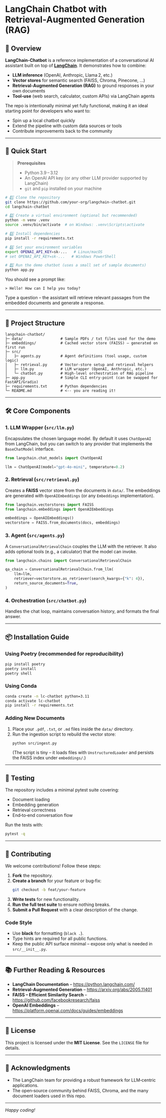 # LangChain Chatbot with Retrieval‑Augmented Generation (RAG)

## 📖 Overview

**LangChain‑Chatbot** is a reference implementation of a conversational AI assistant built on top of **[LangChain](https://github.com/langchain-ai/langchain)**.  It demonstrates how to combine:

- **LLM inference** (OpenAI, Anthropic, Llama 2, etc.)
- **Vector stores** for semantic search (FAISS, Chroma, Pinecone, …)
- **Retrieval‑Augmented Generation (RAG)** to ground responses in your own documents
- **Tool‑use** (web search, calculator, custom APIs) via LangChain agents

The repo is intentionally minimal yet fully functional, making it an ideal starting point for developers who want to:

- Spin up a local chatbot quickly
- Extend the pipeline with custom data sources or tools
- Contribute improvements back to the community

---

## 🚀 Quick Start

> **Prerequisites**
> - Python 3.9 – 3.12
> - An OpenAI API key (or any other LLM provider supported by LangChain)
> - `git` and `pip` installed on your machine

```bash
# 1️⃣ Clone the repository
git clone https://github.com/your‑org/langchain-chatbot.git
cd langchain-chatbot

# 2️⃣ Create a virtual environment (optional but recommended)
python -m venv .venv
source .venv/bin/activate  # on Windows: .venv\Scripts\activate

# 3️⃣ Install dependencies
pip install -r requirements.txt

# 4️⃣ Set your environment variables
export OPENAI_API_KEY=sk-...   # Linux/macOS
# set OPENAI_API_KEY=sk-...   # Windows PowerShell

# 5️⃣ Run the demo chatbot (uses a small set of sample documents)
python app.py
```

You should see a prompt like:
```
> Hello! How can I help you today?
``` 
Type a question – the assistant will retrieve relevant passages from the embedded documents and generate a response.

---

## 📂 Project Structure

```
langchain-chatbot/
├─ data/                 # Sample PDFs / txt files used for the demo
├─ embeddings/           # Cached vector store (FAISS) – generated on first run
├─ src/
│   ├─ agents.py         # Agent definitions (tool usage, custom logic)
│   ├─ retrieval.py      # Vector‑store setup and retrieval helpers
│   ├─ llm.py            # LLM wrapper (OpenAI, Anthropic, etc.)
│   └─ chatbot.py        # High‑level orchestration of RAG pipeline
├─ app.py                # Simple CLI entry‑point (can be swapped for FastAPI/Gradio)
├─ requirements.txt      # Python dependencies
└─ README.md             # <-- you are reading it!
```

---

## 🛠️ Core Components

### 1. LLM Wrapper (`src/llm.py`)
Encapsulates the chosen language model.  By default it uses `ChatOpenAI` from LangChain, but you can switch to any provider that implements the `BaseChatModel` interface.

```python
from langchain.chat_models import ChatOpenAI

llm = ChatOpenAI(model="gpt-4o-mini", temperature=0.2)
```

### 2. Retrieval (`src/retrieval.py`)
Creates a **FAISS** vector store from the documents in `data/`.  The embeddings are generated with `OpenAIEmbeddings` (or any `Embeddings` implementation).

```python
from langchain.vectorstores import FAISS
from langchain.embeddings import OpenAIEmbeddings

embeddings = OpenAIEmbeddings()
vectorstore = FAISS.from_documents(docs, embeddings)
```

### 3. Agent (`src/agents.py`)
A `ConversationalRetrievalChain` couples the LLM with the retriever.  It also adds optional tools (e.g., a calculator) that the model can invoke.

```python
from langchain.chains import ConversationalRetrievalChain

qa_chain = ConversationalRetrievalChain.from_llm(
    llm=llm,
    retriever=vectorstore.as_retriever(search_kwargs={"k": 4}),
    return_source_documents=True,
)
```

### 4. Orchestration (`src/chatbot.py`)
Handles the chat loop, maintains conversation history, and formats the final answer.

---

## 📦 Installation Guide

### Using Poetry (recommended for reproducibility)
```bash
pip install poetry
poetry install
poetry shell
```

### Using Conda
```bash
conda create -n lc-chatbot python=3.11
conda activate lc-chatbot
pip install -r requirements.txt
```

### Adding New Documents
1. Place your `.pdf`, `.txt`, or `.md` files inside the `data/` directory.
2. Run the ingestion script to rebuild the vector store:
   ```bash
   python src/ingest.py
   ```
   (The script is tiny – it loads files with `UnstructuredLoader` and persists the FAISS index under `embeddings/`.)

---

## 🧪 Testing

The repository includes a minimal pytest suite covering:
- Document loading
- Embedding generation
- Retrieval correctness
- End‑to‑end conversation flow

Run the tests with:
```bash
pytest -q
```

---

## 🤝 Contributing

We welcome contributions!  Follow these steps:

1. **Fork** the repository.
2. **Create a branch** for your feature or bug‑fix:
   ```bash
   git checkout -b feat/your‑feature
   ```
3. **Write tests** for new functionality.
4. **Run the full test suite** to ensure nothing breaks.
5. **Submit a Pull Request** with a clear description of the change.

### Code Style
- Use **black** for formatting (`black .`).
- Type hints are required for all public functions.
- Keep the public API surface minimal – expose only what is needed in `src/__init__.py`.

---

## 📚 Further Reading & Resources

- **LangChain Documentation** – https://python.langchain.com/
- **Retrieval‑Augmented Generation** – https://arxiv.org/abs/2005.11401
- **FAISS – Efficient Similarity Search** – https://github.com/facebookresearch/faiss
- **OpenAI Embeddings** – https://platform.openai.com/docs/guides/embeddings

---

## 📄 License

This project is licensed under the **MIT License**. See the `LICENSE` file for details.

---

## 🙏 Acknowledgments

- The LangChain team for providing a robust framework for LLM‑centric applications.
- The open‑source community behind FAISS, Chroma, and the many document loaders used in this repo.

---

*Happy coding!*
